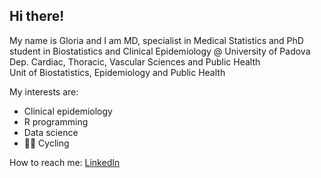## Hi there!
My name is Gloria and I am MD, specialist in Medical Statistics and PhD student in Biostatistics and Clinical Epidemiology @ University of Padova 
Dep. Cardiac, Thoracic, Vascular Sciences and Public Health   
Unit of Biostatistics, Epidemiology and Public Health

My interests are:
- Clinical epidemiology
- R programming
- Data science
- :biking_woman: Cycling

How to reach me: [LinkedIn](https://www.linkedin.com/in/brigiari/)
<!--
**brigiari/brigiari** is a ✨ _special_ ✨ repository because its `README.md` (this file) appears on your GitHub profile.

Here are some ideas to get you started:

- 🔭 I’m currently working on ...
- 🌱 I’m currently learning ...
- 👯 I’m looking to collaborate on ...
- 🤔 I’m looking for help with ...
- 💬 Ask me about ...
- 📫 How to reach me: ...
- 😄 Pronouns: ...
- ⚡ Fun fact: ...
-->
